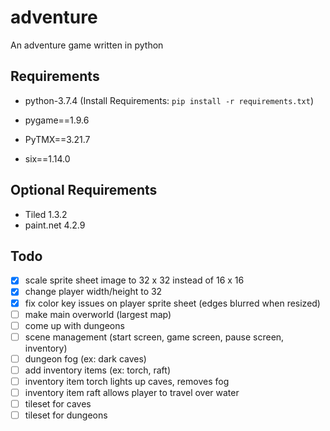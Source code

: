 # adventure
An adventure game written in python

## Requirements
* python-3.7.4
(Install Requirements: `pip install -r requirements.txt`)

* pygame==1.9.6
* PyTMX==3.21.7
* six==1.14.0

## Optional Requirements
* Tiled 1.3.2
* paint.net 4.2.9

## Todo
- [x] scale sprite sheet image to 32 x 32 instead of 16 x 16
- [x] change player width/height to 32
- [x] fix color key issues on player sprite sheet (edges blurred when resized)
- [ ] make main overworld (largest map)
- [ ] come up with dungeons
- [ ] scene management (start screen, game screen, pause screen, inventory)
- [ ] dungeon fog (ex: dark caves)
- [ ] add inventory items (ex: torch, raft)
- [ ] inventory item torch lights up caves, removes fog
- [ ] inventory item raft allows player to travel over water
- [ ] tileset for caves
- [ ] tileset for dungeons
